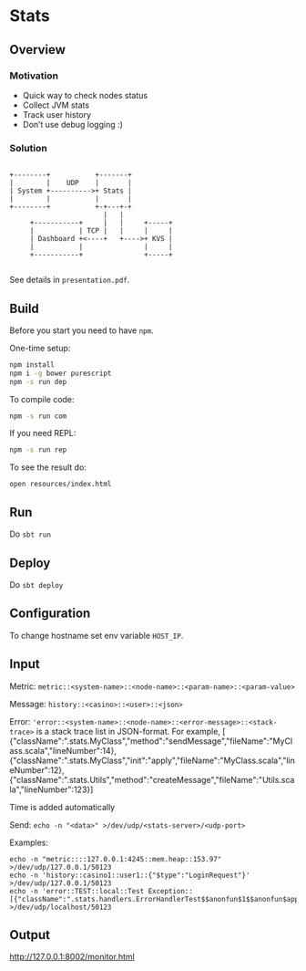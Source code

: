 # Stats

## Overview

### Motivation

* Quick way to check nodes status
* Collect JVM stats
* Track user history
* Don’t use debug logging :)

### Solution

```
                                        
+--------+           +-------+          
|        |    UDP    |       |          
| System +---------->+ Stats |          
|        |           |       |          
+--------+           +-+---+-+          
                       |   |            
     +-----------+     |   |     +-----+
     |           | TCP |   |     |     |
     | Dashboard +<----+   +---->+ KVS |
     |           |               |     |
     +-----------+               +-----+
                                        
```

See details in `presentation.pdf`.

## Build

Before you start you need to have `npm`.

One-time setup:
```bash
npm install
npm i -g bower purescript
npm -s run dep
```

To compile code:
```bash
npm -s run com
```

If you need REPL:
```bash
npm -s run rep
```

To see the result do:
```
open resources/index.html
```

## Run

Do `sbt run`

## Deploy

Do `sbt deploy`

## Configuration

To change hostname set env variable `HOST_IP`.

## Input

Metric: `metric::<system-name>::<node-name>::<param-name>::<param-value>`

Message: `history::<casino>::<user>::<json>`

Error: `'error::<system-name>::<node-name>::<error-message>::<stack-trace>`
<stack-trace> is a stack trace list in JSON-format. For example,
[
{"className":".stats.MyClass","method":"sendMessage","fileName":"MyClass.scala","lineNumber":14},
{"className":".stats.MyClass","init":"apply","fileName":"MyClass.scala","lineNumber":12},
{"className":".stats.Utils","method":"createMessage","fileName":"Utils.scala","lineNumber":123}]

Time is added automatically

Send: `echo -n "<data>" >/dev/udp/<stats-server>/<udp-port>`

Examples:
```
echo -n "metric::::127.0.0.1:4245::mem.heap::153.97" >/dev/udp/127.0.0.1/50123
echo -n 'history::casino1::user1::{"$type":"LoginRequest"}' >/dev/udp/127.0.0.1/50123
echo -n 'error::TEST::local::Test Exception::[{"className":".stats.handlers.ErrorHandlerTest$$anonfun$1$$anonfun$apply$mcV$sp$1","method":"apply$mcV$sp","fileName":"ErrorHandlerTest.scala","lineNumber":14}]' >/dev/udp/localhost/50123
```

## Output

http://127.0.0.1:8002/monitor.html
